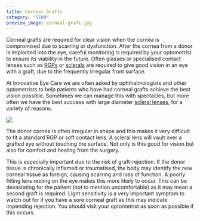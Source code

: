 ```yaml
---
title: Corneal Grafts
category: "SE09"
preview_image: corneal-graft.jpg
---
```


<div class="employee-heading">
<p>Corneal grafts are required for clear vision when the cornea is compromised due to scarring or dysfunction. After the cornea from a donor is implanted into the eye, careful monitoring is required by your optometrist to ensure its viability in the future. Often glasses or specialised contact lenses such as <a href="/what-we-do/gas-permeable-contact-lenses">RGPs</a> or <a href="/what-we-do/scleral-contact-lenses">sclerals</a> are required to give good vision in an eye with a graft, due to the frequently irregular front surface.</p>
</div>

At Innovative Eye Care we are often asked by ophthalmologists and other optometrists to help patients who have had corneal grafts achieve the best vision possible. Sometimes we can manage this with spectacles, but more often we have the best success with large diameter [scleral lenses](/what-we-do/scleral-contact-lenses), for a variety of reasons.

![](/uploads/cataracts.jpg)

The donor cornea is often irregular in shape and this makes it very difficult to fit a standard RGP or soft contact lens. A scleral lens will vault over a grafted eye without touching the surface. Not only is this good for vision but also for comfort and healing from the surgery.

This is especially important due to the risk of graft-rejection. If the donor tissue is chronically inflamed or traumatised, the body may identify the new corneal tissue as foreign, causing scarring and loss of function. A poorly fitting lens resting on the eye makes this more likely to occur. This can be devastating for the patient (not to mention uncomfortable) as it may mean a second graft is required. Light sensitivity is a very important symptom to watch out for if you have a sore corneal graft as this may indicate impending rejection. You should visit your optometrist as soon as possible if this occurs.
